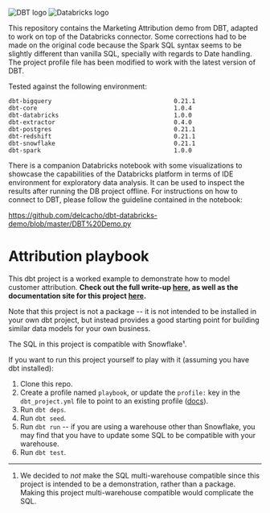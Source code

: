 ![DBT logo](https://www.getdbt.com/ui/img/logos/dbt-logo.svg)
![Databricks logo](https://databricks.com/wp-content/uploads/2021/10/db-nav-logo.svg)

This repository contains the Marketing Attribution demo from DBT, adapted to work on top of the Databricks connector. Some corrections had to be made on the original code because the Spark SQL syntax seems to be slightly different than vanilla SQL, specially with regards to Date handling. The project profile file has been modified to work with the latest version of DBT.

Tested against the following environment:

```
dbt-bigquery                                  0.21.1
dbt-core                                      1.0.4
dbt-databricks                                1.0.0
dbt-extractor                                 0.4.0
dbt-postgres                                  0.21.1
dbt-redshift                                  0.21.1
dbt-snowflake                                 0.21.1
dbt-spark                                     1.0.0
```

There is a companion Databricks notebook with some visualizations to showcase the capabilities of the Databricks platform in terms of IDE environment for exploratory data analysis. It can be used to inspect the results after running the DB project offline. For instructions on how to connect to DBT, please follow the guideline contained in the notebook:

https://github.com/delcacho/dbt-databricks-demo/blob/master/DBT%20Demo.py


# Attribution playbook
This dbt project is a worked example to demonstrate how to model customer
attribution. **Check out the full write-up [here](https://blog.getdbt.com/modeling-marketing-attribution/),
as well as the documentation site for this project [here](https://www.getdbt.com/attribution-playbook/#!/overview).**

Note that this project is not a package -- it is not intended to be installed in
your own dbt project, but instead provides a good starting point for building
similar data models for your own business.

The SQL in this project is compatible with Snowflake¹.

If you want to run this project yourself to play with it (assuming you have
dbt installed):
1. Clone this repo.
2. Create a profile named `playbook`, or update the `profile:` key in the
`dbt_project.yml` file to point to an existing profile ([docs](https://docs.getdbt.com/docs/configure-your-profile)).
3. Run `dbt deps`.
4. Run `dbt seed`.
5. Run `dbt run` -- if you are using a warehouse other than Snowflake, you may
find that you have to update some SQL to be compatible with your warehouse.
6. Run `dbt test`.

-----
1. We decided to _not_ make the SQL multi-warehouse compatible since this project
is intended to be a demonstration, rather than a package. Making this project
multi-warehouse compatible would complicate the SQL.
